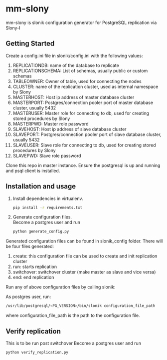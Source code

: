 # mm-slony
mm-slony is slonik configuration generator for PostgreSQL replication via Slony-I

## Getting Started
Create a config.ini file in slonik/config.ini with the following values:
<ol>
<li>REPLICATIONDB: name of the database to replicate </li>
<li>REPLICATIONSCHEMA: List of schemas, usually public or custom schemas</li>
<li>TABLEOWNER: Owner of table, used for connecting the nodes</li>
<li>CLUSTER: name of the replication cluster, used as internal namespace by Slony </li>
<li>MASTERHOST: Host ip address of master database cluster </li>
<li>MASTERPORT: Postgres/connection pooler port of master database cluster, usually 5432 </li>
<li>MASTERUSER: Master role for connecting to db, used for creating stored procedures by Slony</li>
<li>MASTERPWD: Master role password </li>
<li>SLAVEHOST: Host ip address of slave database cluster </li>
<li>SLAVEPORT: Postgres/connection pooler port of slave database cluster, usually 5432 </li>
<li>SLAVEUSER: Slave role for connecting to db, used for creating stored procedures by Slony </li>
<li>SLAVEPWD: Slave role password </li>
</ol>

Clone this repo in master instance. Ensure the postgresql is up and running and psql client is installed.
 

## Installation and usage
<ol>
<li> Install dependencies in virtualenv. </li>

```bash
pip install -r requirements.txt
```

<li> Generate configuration files. </li>
Become a postgres user and run

```bash
python generate_config.py
```
</ol>
Generated configuration files can be found in slonik_config folder.
There will be four files generated:
<ol>
<li> create: this configuration file can be used to create and init replication cluster </li>
<li> run: starts replication </li>
<li> switchover: switchover cluster (make master as slave and vice versa)</li>
<li> end: end replication</li>
</ol>

Run any of above configuration files by calling slonik:

As postgres user, run:

```bash
/usr/lib/postgresql/<PG_VERSION>/bin/slonik configuration_file_path
```

where configuration_file_path is the path to the configuration file.

## Verify replication
This is to be run post switchover
Become a postgres user and run

```bash
python verify_replication.py
```